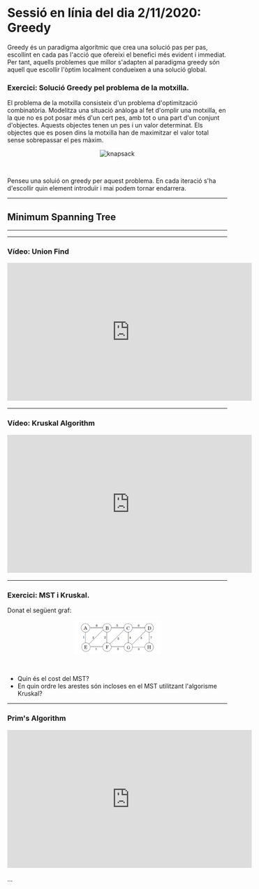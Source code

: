 # Sessió en línia del dia 2/11/2020: Greedy

Greedy és un paradigma algorítmic que crea una solució pas per pas, escollint en cada pas l'acció que ofereixi el benefici més evident i immediat. Per tant, aquells problemes que millor s'adapten al paradigma greedy són aquell que escollir l'òptim localment condueixen a una solució global.

### Exercici: Solució Greedy pel problema de la motxilla.

El problema de la motxilla consisteix d'un problema d'optimització combinatòria. Modelitza una situació anàloga al fet d'omplir una motxilla, en la que no es pot posar més d'un cert pes, amb tot o una part d'un conjunt d'objectes. Aquests objectes tenen un pes i un valor determinat. Els objectes que es posen dins la motxilla han de maximitzar el valor total sense sobrepassar el pes màxim.

<center>
   <figure>
   <img src="https://upload.wikimedia.org/wikipedia/commons/thumb/f/fd/Knapsack.svg/2560px-Knapsack.svg.png" alt="knapsack" width="200"/>
</figure>
</center>
<br>

Penseu una soluió on greedy per aquest problema. En cada iteració s'ha d'escollir quin element introduïr i mai podem tornar endarrera.

---

## Minimum Spanning Tree
---

---
### Vídeo: Union Find 
<center>

<iframe width="560" height="315" src="https://www.youtube.com/embed/ibjEGG7ylHk" frameborder="0" allow="accelerometer; autoplay; clipboard-write; encrypted-media; gyroscope; picture-in-picture" allowfullscreen></iframe>
</center>

---

### Vídeo: Kruskal Algorithm

<center>
<iframe width="560" height="315" src="https://www.youtube.com/embed/JZBQLXgSGfs" frameborder="0" allow="accelerometer; autoplay; clipboard-write; encrypted-media; gyroscope; picture-in-picture" allowfullscreen></iframe>
</center>
 
 ---

### Exercici: MST i Kruskal.


Donat el següent graf:
<center>
   <figure>
   <img src="images/kruskal.png" alt="knapsack" width="200"/>
</figure>
</center>
<br>


* Quin és el cost del MST?
* En quin ordre les arestes són incloses en el MST utilitzant l'algorisme Kruskal?



---
### Prim's Algorithm

<center>
<iframe width="560" height="315" src="https://www.youtube.com/embed/jsmMtJpPnhU" frameborder="0" allow="accelerometer; autoplay; clipboard-write; encrypted-media; gyroscope; picture-in-picture" allowfullscreen></iframe>
</center>


...
